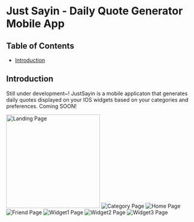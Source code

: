 # Just Sayin - Daily Quote Generator Mobile App

## Table of Contents

- [Introduction](#introduction)

## Introduction

Still under development~! JustSayin is a mobile applicaton that generates daily quotes displayed on your IOS widgets based on your categories and preferences. Coming SOON!

<img src="./promoteAssets/Frame1.png" alt="Landing Page" width = "250"/>
<img src="./promoteAssets/Frame2.png" alt="Category Page"/>
<img src="./promoteAssets/Frame3.png" alt="Home Page"/>
<img src="./promoteAssets/Frame4.png" alt="Friend Page"/>
<img src="./promoteAssets/Frame7.png" alt="Widget1 Page"/>
<img src="./promoteAssets/Frame8.png" alt="Widget2 Page"/>
<img src="./promoteAssets/Frame9.png" alt="Widget3 Page"/>
